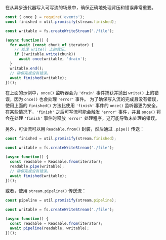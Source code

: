 
在从异步迭代器写入可写流的场景中，确保正确地处理背压和错误非常重要。

```js
const { once } = require('events');
const finished = util.promisify(stream.finished);

const writable = fs.createWriteStream('./file');

(async function() {
  for await (const chunk of iterator) {
    // 处理 write() 上的背压。
    if (!writable.write(chunk))
      await once(writable, 'drain');
  }
  writable.end();
  // 确保完成没有错误。
  await finished(writable);
})();
```

在上面的示例中，`once()` 监听器会为 `'drain'` 事件捕获并抛出 `write()` 上的错误，因为 `once()` 也会处理 `'error'` 事件。
为了确保写入流的完成且没有错误，使用上面的 `finished()` 方法比使用 `'finish'` 事件的 `once()` 监听器更为安全。
在某些情况下，`'finish'` 之后可写流可能会触发 `'error'` 事件，并且 `once()` 将会在处理 `'finish'` 事件时释放 `'error'` 处理程序，这可能导致未处理的错误。

另外，可读流可以用 `Readable.from()` 封装，然后通过 `.pipe()` 传送：

```js
const finished = util.promisify(stream.finished);

const writable = fs.createWriteStream('./file');

(async function() {
  const readable = Readable.from(iterator);
  readable.pipe(writable);
  // 确保完成没有错误。
  await finished(writable);
})();
```

或者，使用 `stream.pipeline()` 传送流：

```js
const pipeline = util.promisify(stream.pipeline);

const writable = fs.createWriteStream('./file');

(async function() {
  const readable = Readable.from(iterator);
  await pipeline(readable, writable);
})();
```

<!--type=misc-->

